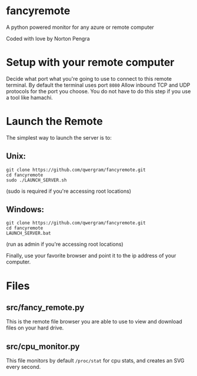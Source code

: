 # fancyremote
  A python powered monitor for any azure or remote computer
  
  Coded with love by Norton Pengra

# Setup with your remote computer
Decide what port what you're going to use to connect to this remote terminal. By default the terminal uses port `8080`
Allow inbound TCP and UDP protocols for the port you choose.
You do not have to do this step if you use a tool like hamachi.

# Launch the Remote
The simplest way to launch the server is to:

## Unix:
```
git clone https://github.com/qwergram/fancyremote.git
cd fancyremote
sudo ./LAUNCH_SERVER.sh
```
(sudo is required if you're accessing root locations)

## Windows:
```
git clone https://github.com/qwergram/fancyremote.git
cd fancyremote
LAUNCH_SERVER.bat
```
(run as admin if you're accessing root locations)

Finally, use your favorite browser and point it to the ip address of your computer.

# Files
## src/fancy_remote.py
This is the remote file browser you are able to use to view and download files on your hard drive.

## src/cpu_monitor.py
This file monitors by default `/proc/stat` for cpu stats, and creates an SVG every second.
